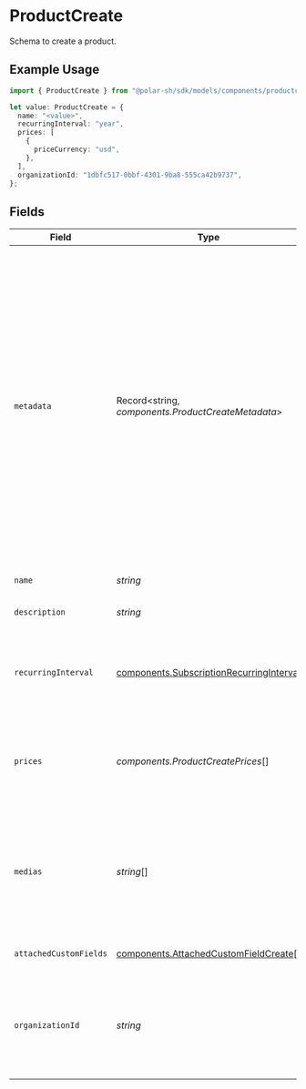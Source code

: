 # ProductCreate

Schema to create a product.

## Example Usage

```typescript
import { ProductCreate } from "@polar-sh/sdk/models/components/productcreate.js";

let value: ProductCreate = {
  name: "<value>",
  recurringInterval: "year",
  prices: [
    {
      priceCurrency: "usd",
    },
  ],
  organizationId: "1dbfc517-0bbf-4301-9ba8-555ca42b9737",
};
```

## Fields

| Field                                                                                                                                                                                                                                                                                        | Type                                                                                                                                                                                                                                                                                         | Required                                                                                                                                                                                                                                                                                     | Description                                                                                                                                                                                                                                                                                  | Example                                                                                                                                                                                                                                                                                      |
| -------------------------------------------------------------------------------------------------------------------------------------------------------------------------------------------------------------------------------------------------------------------------------------------- | -------------------------------------------------------------------------------------------------------------------------------------------------------------------------------------------------------------------------------------------------------------------------------------------- | -------------------------------------------------------------------------------------------------------------------------------------------------------------------------------------------------------------------------------------------------------------------------------------------- | -------------------------------------------------------------------------------------------------------------------------------------------------------------------------------------------------------------------------------------------------------------------------------------------- | -------------------------------------------------------------------------------------------------------------------------------------------------------------------------------------------------------------------------------------------------------------------------------------------- |
| `metadata`                                                                                                                                                                                                                                                                                   | Record<string, *components.ProductCreateMetadata*>                                                                                                                                                                                                                                           | :heavy_minus_sign:                                                                                                                                                                                                                                                                           | Key-value object allowing you to store additional information.<br/><br/>The key must be a string with a maximum length of **40 characters**.<br/>The value must be either:<br/><br/>* A string with a maximum length of **500 characters**<br/>* An integer<br/>* A boolean<br/><br/>You can store up to **50 key-value pairs**. |                                                                                                                                                                                                                                                                                              |
| `name`                                                                                                                                                                                                                                                                                       | *string*                                                                                                                                                                                                                                                                                     | :heavy_check_mark:                                                                                                                                                                                                                                                                           | The name of the product.                                                                                                                                                                                                                                                                     |                                                                                                                                                                                                                                                                                              |
| `description`                                                                                                                                                                                                                                                                                | *string*                                                                                                                                                                                                                                                                                     | :heavy_minus_sign:                                                                                                                                                                                                                                                                           | The description of the product.                                                                                                                                                                                                                                                              |                                                                                                                                                                                                                                                                                              |
| `recurringInterval`                                                                                                                                                                                                                                                                          | [components.SubscriptionRecurringInterval](../../models/components/subscriptionrecurringinterval.md)                                                                                                                                                                                         | :heavy_check_mark:                                                                                                                                                                                                                                                                           | The recurring interval of the product. If `None`, the product is a one-time purchase.                                                                                                                                                                                                        |                                                                                                                                                                                                                                                                                              |
| `prices`                                                                                                                                                                                                                                                                                     | *components.ProductCreatePrices*[]                                                                                                                                                                                                                                                           | :heavy_check_mark:                                                                                                                                                                                                                                                                           | List of available prices for this product. Currently, only a single price is supported.                                                                                                                                                                                                      |                                                                                                                                                                                                                                                                                              |
| `medias`                                                                                                                                                                                                                                                                                     | *string*[]                                                                                                                                                                                                                                                                                   | :heavy_minus_sign:                                                                                                                                                                                                                                                                           | List of file IDs. Each one must be on the same organization as the product, of type `product_media` and correctly uploaded.                                                                                                                                                                  |                                                                                                                                                                                                                                                                                              |
| `attachedCustomFields`                                                                                                                                                                                                                                                                       | [components.AttachedCustomFieldCreate](../../models/components/attachedcustomfieldcreate.md)[]                                                                                                                                                                                               | :heavy_minus_sign:                                                                                                                                                                                                                                                                           | List of custom fields to attach.                                                                                                                                                                                                                                                             |                                                                                                                                                                                                                                                                                              |
| `organizationId`                                                                                                                                                                                                                                                                             | *string*                                                                                                                                                                                                                                                                                     | :heavy_minus_sign:                                                                                                                                                                                                                                                                           | The ID of the organization owning the product. **Required unless you use an organization token.**                                                                                                                                                                                            | 1dbfc517-0bbf-4301-9ba8-555ca42b9737                                                                                                                                                                                                                                                         |
